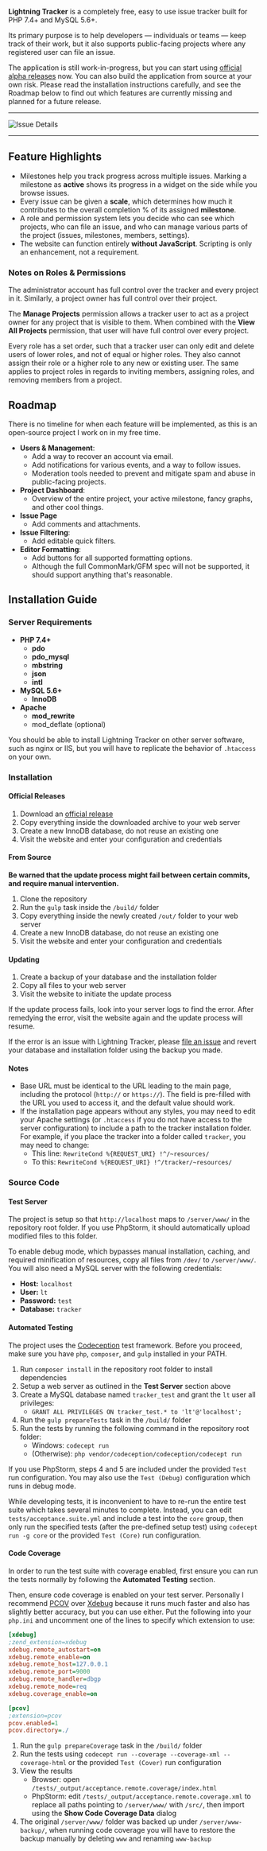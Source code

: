 **Lightning Tracker** is a completely free, easy to use issue tracker built for PHP 7.4+ and MySQL 5.6+.

Its primary purpose is to help developers — individuals or teams — keep track of their work, but it also supports public-facing projects where any registered user can file an issue.

The application is still work-in-progress, but you can start using [official alpha releases](https://github.com/chylex/Lightning-Tracker/releases) now. You can also build the application from source at your own risk. Please read the installation instructions carefully, and see the Roadmap below to find out which features are currently missing and planned for a future release.

---

![Issue Details](https://github.com/chylex/Lightning-Tracker/blob/master/.github/img/issue.png)

---

## Feature Highlights

* Milestones help you track progress across multiple issues. Marking a milestone as **active** shows its progress in a widget on the side while you browse issues.
* Every issue can be given a **scale**, which determines how much it contributes to the overall completion % of its assigned **milestone**.
* A role and permission system lets you decide who can see which projects, who can file an issue, and who can manage various parts of the project (issues, milestones, members, settings).
* The website can function entirely **without JavaScript**. Scripting is only an enhancement, not a requirement.

### Notes on Roles & Permissions

The administrator account has full control over the tracker and every project in it. Similarly, a project owner has full control over their project.

The **Manage Projects** permission allows a tracker user to act as a project owner for any project that is visible to them. When combined with the **View All Projects** permission, that user will have full control over every project.

Every role has a set order, such that a tracker user can only edit and delete users of lower roles, and not of equal or higher roles. They also cannot assign their role or a higher role to any new or existing user. The same applies to project roles in regards to inviting members, assigning roles, and removing members from a project.

## Roadmap

There is no timeline for when each feature will be implemented, as this is an open-source project I work on in my free time.

* **Users & Management**:
  * Add a way to recover an account via email.
  * Add notifications for various events, and a way to follow issues.
  * Moderation tools needed to prevent and mitigate spam and abuse in public-facing projects.
* **Project Dashboard**:
  * Overview of the entire project, your active milestone, fancy graphs, and other cool things.
* **Issue Page**
  * Add comments and attachments.
* **Issue Filtering**:
  * Add editable quick filters.
* **Editor Formatting**:
  * Add buttons for all supported formatting options.
  * Although the full CommonMark/GFM spec will not be supported, it should support anything that's reasonable.

## Installation Guide

### Server Requirements

* **PHP 7.4+**
  * **pdo**
  * **pdo_mysql**
  * **mbstring**
  * **json**
  * **intl**
* **MySQL 5.6+**
  * **InnoDB**
* **Apache**
  * **mod_rewrite**
  * mod_deflate (optional)

You should be able to install Lightning Tracker on other server software, such as nginx or IIS, but you will have to replicate the behavior of `.htaccess` on your own.

### Installation

#### Official Releases

1. Download an [official release](https://github.com/chylex/Lightning-Tracker/releases)
2. Copy everything inside the downloaded archive to your web server
3. Create a new InnoDB database, do not reuse an existing one
4. Visit the website and enter your configuration and credentials

#### From Source

**Be warned that the update process might fail between certain commits, and require manual intervention.**

1. Clone the repository
2. Run the `gulp` task inside the `/build/` folder
3. Copy everything inside the newly created `/out/` folder to your web server
4. Create a new InnoDB database, do not reuse an existing one
5. Visit the website and enter your configuration and credentials

#### Updating

1. Create a backup of your database and the installation folder
2. Copy all files to your web server
3. Visit the website to initiate the update process

If the update process fails, look into your server logs to find the error. After remedying the error, visit the website again and the update process will resume.

If the error is an issue with Lightning Tracker, please [file an issue](https://github.com/chylex/Lightning-Tracker/issues) and revert your database and installation folder using the backup you made.

#### Notes

* Base URL must be identical to the URL leading to the main page, including the protocol (`http://` or `https://`). The field is pre-filled with the URL you used to access it, and the default value should work.
* If the installation page appears without any styles, you may need to edit your Apache settings (or `.htaccess` if you do not have access to the server configuration) to include a path to the tracker installation folder. For example, if you place the tracker into a folder called `tracker`, you may need to change:
  * This line: `RewriteCond %{REQUEST_URI} !^/~resources/`
  * To this: `RewriteCond %{REQUEST_URI} !^/tracker/~resources/`

### Source Code

#### Test Server

The project is setup so that `http://localhost` maps to `/server/www/` in the repository root folder. If you use PhpStorm, it should automatically upload modified files to this folder.

To enable debug mode, which bypasses manual installation, caching, and required minification of resources, copy all files from `/dev/` to `/server/www/`. You will also need a MySQL server with the following credentials:

* **Host:** `localhost`
* **User:** `lt`
* **Password:** `test`
* **Database:** `tracker`
 
#### Automated Testing

The project uses the [Codeception](https://codeception.com/) test framework. Before you proceed, make sure you have `php`, `composer`, and `gulp` installed in your PATH.

1. Run `composer install` in the repository root folder to install dependencies
2. Setup a web server as outlined in the **Test Server** section above
3. Create a MySQL database named `tracker_test` and grant the `lt` user all privileges:
   * `GRANT ALL PRIVILEGES ON tracker_test.* to 'lt'@'localhost';`
4. Run the `gulp prepareTests` task in the `/build/` folder
5. Run the tests by running the following command in the repository root folder:
   * Windows: `codecept run`
   * (Otherwise): `php vendor/codeception/codeception/codecept run`

If you use PhpStorm, steps 4 and 5 are included under the provided `Test` run configuration. You may also use the `Test (Debug)` configuration which runs in debug mode.

While developing tests, it is inconvenient to have to re-run the entire test suite which takes several minutes to complete. Instead, you can edit `tests/acceptance.suite.yml` and include a test into the `core` group, then only run the specified tests (after the pre-defined setup test) using `codecept run -g core` or the provided `Test (Core)` run configuration.

#### Code Coverage

In order to run the test suite with coverage enabled, first ensure you can run the tests normally by following the **Automated Testing** section.

Then, ensure code coverage is enabled on your test server. Personally I recommend [PCOV](https://github.com/krakjoe/pcov) over [Xdebug](https://xdebug.org/) because it runs much faster and also has slightly better accuracy, but you can use either. Put the following into your `php.ini` and uncomment one of the lines to specify which extension to use:

```ini
[xdebug]
;zend_extension=xdebug
xdebug.remote_autostart=on
xdebug.remote_enable=on
xdebug.remote_host=127.0.0.1
xdebug.remote_port=9000
xdebug.remote_handler=dbgp
xdebug.remote_mode=req
xdebug.coverage_enable=on

[pcov]
;extension=pcov
pcov.enabled=1
pcov.directory=./
```

1. Run the `gulp prepareCoverage` task in the `/build/` folder
2. Run the tests using `codecept run --coverage --coverage-xml --coverage-html` or the provided `Test (Cover)` run configuration
3. View the results
   * Browser: open `/tests/_output/acceptance.remote.coverage/index.html`
   * PhpStorm: edit `/tests/_output/acceptance.remote.coverage.xml` to replace all paths pointing to `/server/www/` with `/src/`, then import using the **Show Code Coverage Data** dialog
4. The original `/server/www/` folder was backed up under `/server/www-backup/`, when running code coverage you will have to restore the backup manually by deleting `www` and renaming `www-backup`
